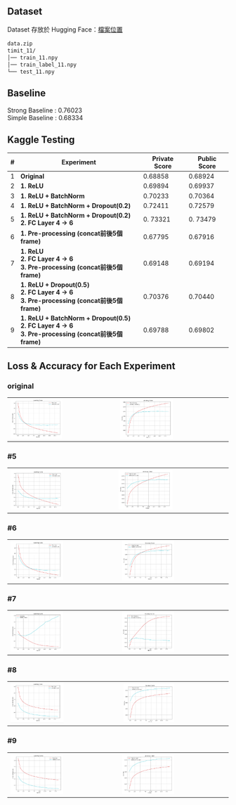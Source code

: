 ##  Dataset
Dataset 存放於 Hugging Face：[檔案位置](https://huggingface.co/datasets/pollychen/ML2021-HW2-Dataset/tree/main)

```
data.zip  
timit_11/  
│── train_11.npy    
│── train_label_11.npy    
└── test_11.npy  
```

##  Baseline  
Strong Baseline : 0.76023  
Simple Baseline : 0.68334  

##  Kaggle Testing 
| #  | Experiment                                                          | Private Score | Public Score |
|----|-----------------------------------------------------------------|--------------|-------------|
| 1  | **Original**                                                   | 0.68858      | 0.68924     |
| 2  | **1. ReLU**                                                    | 0.69894      | 0.69937     |
| 3  | **1. ReLU + BatchNorm**                                        | 0.70233      | 0.70364     |
| 4  | **1. ReLU + BatchNorm + Dropout(0.2)**                         | 0.72411      | 0.72579     |
| 5  | **1. ReLU + BatchNorm + Dropout(0.2)**  <br> **2. FC Layer 4 → 6**                        | 0. 73321     | 0. 73479    |
| 6  | **1. Pre-processing (concat前後5個frame)**                         | 0.67795      | 0.67916     |
| 7  | **1. ReLU** <br> **2. FC Layer 4 → 6** <br> **3. Pre-processing (concat前後5個frame)**  | 0.69148 | 0.69194 |
| 8  | **1. ReLU + Dropout(0.5)** <br> **2. FC Layer 4 → 6** <br> **3. Pre-processing (concat前後5個frame)**  | 0.70376 | 0.70440 |
| 9  | **1. ReLU + BatchNorm + Dropout(0.5)** <br> **2. FC Layer 4 → 6** <br> **3. Pre-processing (concat前後5個frame)** | 0.69788 | 0.69802 |

## Loss & Accuracy for Each Experiment

### original
<table>
  <tr>
    <td><img src="result_plot/original_loss.png" width="50%"></td>
    <td><img src="result_plot/original_acc.png" width="50%"></td>
  </tr>
</table>

### #5
<table>
  <tr>
    <td><img src="result_plot/%235_loss.png" width="50%"></td>
    <td><img src="result_plot/%235_acc.png" width="50%"></td>
  </tr>
</table>

### #6
<table>
  <tr>
    <td><img src="result_plot/%236_loss.png" width="50%"></td>
    <td><img src="result_plot/%236_acc.png" width="50%"></td>
  </tr>
</table>

### #7
<table>
  <tr>
    <td><img src="result_plot/%237_loss.png" width="50%"></td>
    <td><img src="result_plot/%237_acc.png" width="50%"></td>
  </tr>
</table>

### #8
<table>
  <tr>
    <td><img src="result_plot/%238_loss.png" width="50%"></td>
    <td><img src="result_plot/%238_acc.png" width="50%"></td>
  </tr>
</table>

### #9
<table>
  <tr>
    <td><img src="result_plot/%239_loss.png" width="50%"></td>
    <td><img src="result_plot/%239_acc.png" width="50%"></td>
  </tr>
</table>
